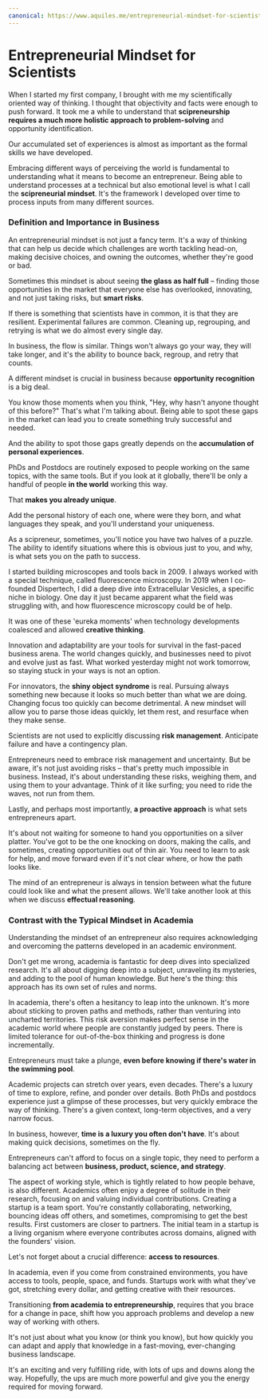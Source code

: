 ```yaml
---
canonical: https://www.aquiles.me/entrepreneurial-mindset-for-scientists/
---
```

# Entrepreneurial Mindset for Scientists

When I started my first company, I brought with me my scientifically oriented way of thinking. I thought that objectivity and facts were enough to push forward. It took me a while to understand that **scipreneurship requires a much more holistic approach to problem-solving** and opportunity identification.

Our accumulated set of experiences is almost as important as the formal skills we have developed.

Embracing different ways of perceiving the world is fundamental to understanding what it means to become an entrepreneur. Being able to understand processes at a technical but also emotional level is what I call the **scipreneurial mindset**. It's the framework I developed over time to process inputs from many different sources.

### Definition and Importance in Business

An entrepreneurial mindset is not just a fancy term. It's a way of thinking that can help us decide which challenges are worth tackling head-on, making decisive choices, and owning the outcomes, whether they're good or bad.

Sometimes this mindset is about seeing **the glass as half full** – finding those opportunities in the market that everyone else has overlooked, innovating, and not just taking risks, but **smart risks**.

If there is something that scientists have in common, it is that they are resilient. Experimental failures are common. Cleaning up, regrouping, and retrying is what we do almost every single day.

In business, the flow is similar. Things won't always go your way, they will take longer, and it's the ability to bounce back, regroup, and retry that counts.

A different mindset is crucial in business because **opportunity recognition** is a big deal.

You know those moments when you think, "Hey, why hasn't anyone thought of this before?" That's what I'm talking about. Being able to spot these gaps in the market can lead you to create something truly successful and needed.

And the ability to spot those gaps greatly depends on the **accumulation of personal experiences**.

PhDs and Postdocs are routinely exposed to people working on the same topics, with the same tools. But if you look at it globally, there'll be only a handful of people **in the world** working this way.

That **makes you already unique**.

Add the personal history of each one, where were they born, and what languages they speak, and you'll understand your uniqueness.

As a scipreneur, sometimes, you'll notice you have two halves of a puzzle. The ability to identify situations where this is obvious just to you, and why, is what sets you on the path to success.

I started building microscopes and tools back in 2009. I always worked with a special technique, called fluorescence microscopy. In 2019 when I co-founded Dispertech, I did a deep dive into Extracellular Vesicles, a specific niche in biology. One day it just became apparent what the field was struggling with, and how fluorescence microscopy could be of help.

It was one of these 'eureka moments' when technology developments coalesced and allowed **creative thinking**.

Innovation and adaptability are your tools for survival in the fast-paced business arena. The world changes quickly, and businesses need to pivot and evolve just as fast. What worked yesterday might not work tomorrow, so staying stuck in your ways is not an option.

For innovators, the **shiny object syndrome** is real. Pursuing always something new because it looks so much better than what we are doing. Changing focus too quickly can become detrimental. A new mindset will allow you to parse those ideas quickly, let them rest, and resurface when they make sense.

Scientists are not used to explicitly discussing **risk management**. Anticipate failure and have a contingency plan.

Entrepreneurs need to embrace risk management and uncertainty. But be aware, it's not just avoiding risks – that's pretty much impossible in business. Instead, it's about understanding these risks, weighing them, and using them to your advantage. Think of it like surfing; you need to ride the waves, not run from them.

Lastly, and perhaps most importantly, **a proactive approach** is what sets entrepreneurs apart.

It's about not waiting for someone to hand you opportunities on a silver platter. You've got to be the one knocking on doors, making the calls, and sometimes, creating opportunities out of thin air. You need to learn to ask for help, and move forward even if it's not clear where, or how the path looks like.

The mind of an entrepreneur is always in tension between what the future could look like and what the present allows. We'll take another look at this when we discuss **effectual reasoning**.

### Contrast with the Typical Mindset in Academia

Understanding the mindset of an entrepreneur also requires acknowledging and overcoming the patterns developed in an academic environment.

Don't get me wrong, academia is fantastic for deep dives into specialized research. It's all about digging deep into a subject, unraveling its mysteries, and adding to the pool of human knowledge. But here's the thing: this approach has its own set of rules and norms.

In academia, there's often a hesitancy to leap into the unknown. It's more about sticking to proven paths and methods, rather than venturing into uncharted territories. This risk aversion makes perfect sense in the academic world where people are constantly judged by peers. There is limited tolerance for out-of-the-box thinking and progress is done incrementally.

Entrepreneurs must take a plunge, **even before knowing if there's water in the swimming pool**.

Academic projects can stretch over years, even decades. There's a luxury of time to explore, refine, and ponder over details. Both PhDs and postdocs experience just a glimpse of these processes, but very quickly embrace the way of thinking. There's a given context, long-term objectives, and a very narrow focus.

In business, however, **time is a luxury you often don't have**. It's about making quick decisions, sometimes on the fly.

Entrepreneurs can't afford to focus on a single topic, they need to perform a balancing act between **business, product, science, and strategy**.

The aspect of working style, which is tightly related to how people behave, is also different. Academics often enjoy a degree of solitude in their research, focusing on and valuing individual contributions. Creating a startup is a team sport. You're constantly collaborating, networking, bouncing ideas off others, and sometimes, compromising to get the best results. First customers are closer to partners. The initial team in a startup is a living organism where everyone contributes across domains, aligned with the founders' vision.

Let's not forget about a crucial difference: **access to resources**.

In academia, even if you come from constrained environments, you have access to tools, people, space, and funds. Startups work with what they've got, stretching every dollar, and getting creative with their resources.

Transitioning **from academia to entrepreneurship**, requires that you brace for a change in pace, shift how you approach problems and develop a new way of working with others.

It's not just about what you know (or think you know), but how quickly you can adapt and apply that knowledge in a fast-moving, ever-changing business landscape.

It's an exciting and very fulfilling ride, with lots of ups and downs along the way. Hopefully, the ups are much more powerful and give you the energy required for moving forward.